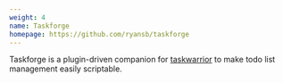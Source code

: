 ```yaml
---
weight: 4
name: Taskforge
homepage: https://github.com/ryansb/taskforge
---
```


Taskforge is a plugin-driven companion for [taskwarrior][tw] to make todo list
management easily scriptable.

[tw]: http://taskwarrior.org/
